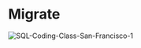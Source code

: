 # Migrate<br>
![SQL-Coding-Class-San-Francisco-1](https://user-images.githubusercontent.com/89424202/145732334-cffdd562-9265-4f73-affa-dde660a06ccb.jpeg)
